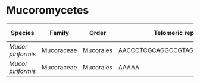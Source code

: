 # Mucoromycetes

| Species | Family | Order | Telomeric repeat 1 | Telomeric repeat 2 | Data type |
| -- | --- | --- | --- | --- | --- |
| *Mucor piriformis* | Mucoraceae | Mucorales | AACCCTCGCAGGCCGTAGGCCGTGGGTGCT |  | assembly |
| *Mucor piriformis* | Mucoraceae | Mucorales | AAAAA | CCCCC | pacbio |
